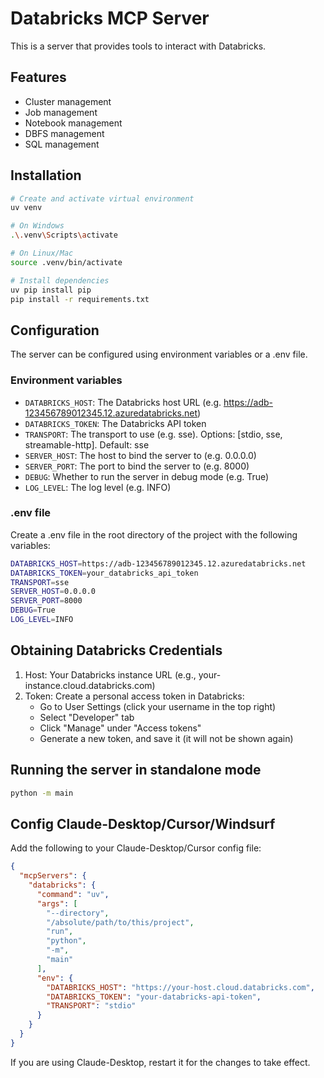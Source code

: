 # Databricks MCP Server

This is a server that provides tools to interact with Databricks.

## Features

- Cluster management
- Job management
- Notebook management
- DBFS management
- SQL management

## Installation

```bash
# Create and activate virtual environment
uv venv

# On Windows
.\.venv\Scripts\activate

# On Linux/Mac
source .venv/bin/activate

# Install dependencies
uv pip install pip
pip install -r requirements.txt
```

## Configuration

The server can be configured using environment variables or a .env file.

### Environment variables

- `DATABRICKS_HOST`: The Databricks host URL (e.g. https://adb-123456789012345.12.azuredatabricks.net)
- `DATABRICKS_TOKEN`: The Databricks API token
- `TRANSPORT`: The transport to use (e.g. sse). Options: [stdio, sse, streamable-http]. Default: sse
- `SERVER_HOST`: The host to bind the server to (e.g. 0.0.0.0)
- `SERVER_PORT`: The port to bind the server to (e.g. 8000)
- `DEBUG`: Whether to run the server in debug mode (e.g. True)
- `LOG_LEVEL`: The log level (e.g. INFO)

### .env file

Create a .env file in the root directory of the project with the following variables:

```bash
DATABRICKS_HOST=https://adb-123456789012345.12.azuredatabricks.net
DATABRICKS_TOKEN=your_databricks_api_token
TRANSPORT=sse
SERVER_HOST=0.0.0.0
SERVER_PORT=8000
DEBUG=True
LOG_LEVEL=INFO
```

## Obtaining Databricks Credentials

1. Host: Your Databricks instance URL (e.g., your-instance.cloud.databricks.com)
2. Token: Create a personal access token in Databricks:
    - Go to User Settings (click your username in the top right)
    - Select "Developer" tab
    - Click "Manage" under "Access tokens"
    - Generate a new token, and save it (it will not be shown again)

## Running the server in standalone mode

```bash
python -m main
```

## Config Claude-Desktop/Cursor/Windsurf

Add the following to your Claude-Desktop/Cursor config file:   

```json
{
  "mcpServers": {
    "databricks": {
      "command": "uv",
      "args": [
        "--directory",
        "/absolute/path/to/this/project",
        "run",
        "python",
        "-m",
        "main"
      ],
      "env": {
        "DATABRICKS_HOST": "https://your-host.cloud.databricks.com",
        "DATABRICKS_TOKEN": "your-databricks-api-token",
        "TRANSPORT": "stdio"
      }
    }
  }
}
```

If you are using Claude-Desktop, restart it for the changes to take effect.